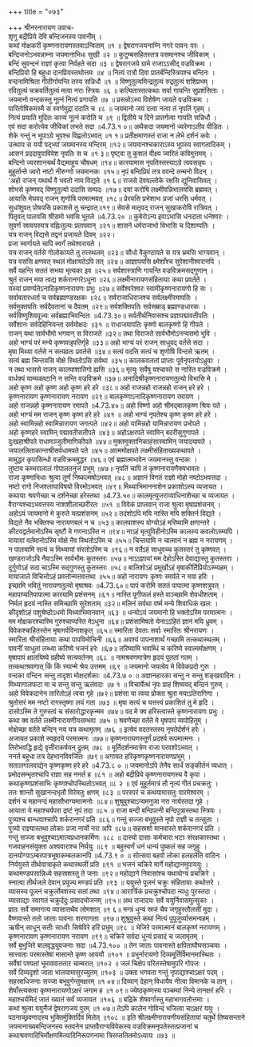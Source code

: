 +++
title = "०७३"

+++
श्रीनरनारायण उवाच-  
शृणु बद्रीप्रिये देवि बन्दिजनस्य पावनीम् ।  
कथां मोक्षकरीं कृष्णनारायणस्तवाऽन्विताम् ॥१ ॥
द्वेषरागजयनाम्नि नगरे पावनः परः ।  
बन्दिजनोऽभवन्नाम्ना जयमानाभिधः सुखी ॥२ ॥
कुटुम्बसहितस्तत्र वसमानश्च जीविकाम् ।  
बन्दिं सुवन्दनं राज्ञां कृत्वा निर्वहते सदा ॥३ ॥
द्वेषरागजये ग्रामे राजाऽऽसीद् वज्रविक्रमः ।  
बन्दिप्रियो हि बहुधा दानप्रियस्तथोत्तमः ॥४ ॥
नित्यं रात्रौ दिवा प्रातर्बन्दिस्त्रियश्च बन्दिनः ।  
वन्दनामिश्रिता गीतीर्गायन्ति तस्य सन्निधौ ॥१ ॥
विष्णुतुल्यमिन्द्रतुल्यं रुद्रतुल्यं शशिप्रभम् ।  
रवितुल्यं चक्रवर्तितुल्यं मत्वा नराः स्त्रियः ॥६ ॥
कल्पितास्तत्कथाः सर्वा गायन्ति सुप्रशंसिताः ।  
जयमानो वन्दकस्तु नूत्नं नित्यं प्रगायति ॥७ ॥
प्रसन्नोऽस्य विशेषेण जायते वज्रविक्रमः ।  
पारितोषिकमस्मै स स्वर्णमुद्रां ददाति च ॥८ ॥
जयमानो जयं दत्वा नत्वा तं नृपतिं गृहम् ।  
नित्यं प्रयाति मुदितः काव्यं नूत्नं करोति च ॥९ ॥
द्वितीये च दिने प्रातर्गत्वा गायति सन्निधौ ।  
एवं सदा करोत्येव जीविकां लभते सदा ॥4.73.१ ०॥
अथैकदा जयमानो ज्वरेणाऽतीव पीडितः ।  
शेके गन्तुं न भूपाऽग्रे भूपश्च विह्वलोऽभवत् ॥१ १॥
प्रतीक्षमाणस्तं राजा न लेभे दर्शनं कवेः ।  
उत्थाय स ययौ पद्भ्यां जयमानस्य मन्दिरम् ॥१२॥
जयमानश्चकाराऽस्य भूपस्य स्वागतादिकम् ।  
आसनं प्रददावुपाविवेश नृपतिः स च ॥१ ३॥
पृष्ट्वा तु कुशलं वीक्ष्य ज्वरितं कविमुत्तमम् ।  
बन्दिनो ज्वरशान्त्यर्थं वैद्यमाहूय चौषधम् ॥१४॥
कारयामास नृपतिस्तस्याऽग्रे त्ववसन्नृपः ।  
मुहूर्तान्ते ज्वरो नष्टो नीरुग्णो जयमानकः ॥१५॥
नृपं बन्दिप्रियं तत्र ववन्दे तन्मनो विदन् ।  
'अहो राजन् यथार्थं वै भवतो नाम विद्यते ॥१ ६॥
राजसे देववल्लोके रक्षसि द्युनिवासिवत् ।  
शोभसे कृष्णवद् विष्णुतुल्यो ददासि सम्पदः ॥१७॥
दयां करोषि लक्ष्मीवन्निभालयसि ब्रह्मवत् ।  
आयासि मेघवद् राजन् शृणोषि परमात्मवत् ॥१८॥
प्रेरयसि प्रभेशाभः प्रजां धरसि धर्मवत् ।  
सुधांशुवत् पोषयसि प्रकाशसे तु चन्द्रवत्॥१९॥
सेवसे मातृवद् राजन् सुखाकरोषि रात्रिवत् ।  
पितृवत् पालयसि श्रीसमो भवसि भूतले ॥4.73.२० ॥
कुबेरोऽन्य इवाऽभासि धनदाता धनेश्वरः ।  
सुवर्णं स्रावयस्यत्र वह्निःतुल्यः प्रतापवान् ॥२१॥
शासने धर्मराजाभो विभासि च दिशाम्पतिः ।  
यत्र राजन् विद्यसे तद्वनं प्रजायते दिवम् ॥२२।  
प्रजा स्वर्गायते चापि स्वर्गं तथेश्वरायते ।  
यत्र राजन् वर्तसे गोलोकायते तु तत्स्थलम् ॥२३॥
सौधो वैकुण्ठायते स यत्र भ्रमसि भाग्यवान् ।  
यत्र वससि क्षणवत् स्थलं मोक्षायतेऽपि तत् ॥२४॥
आज्ञापयसि क्ष्मेशाँश्च सुरेशानीश्वरानपि ।  
सर्वे वहन्ति सततं सभया भृत्यका इव ॥२५॥
सर्वशास्त्राणि गायन्ति वज्रविक्रमसद्गुणान् ।  
श्रुतं राजन् मया त्वद्य शर्करानगरेऽधुना ॥२६॥
लक्ष्मीनारायणसंहितायाः कथा प्रवर्तते ।  
यस्यां प्रवर्ण्यतेऽनादिकृष्णनारायणः प्रभुः ॥२७॥
सर्वेश्वरेश्वरः स्वामीकृष्णनारायणो हि सः ।  
सर्वावतारधर्ता च सर्वब्रह्माण्डरक्षकः ॥२८॥
सर्वराजाधिराजश्च सर्वलक्ष्मीरमापतिः ।  
सर्वमुक्तपतिः सर्वदैवतानां च दैवतम् ॥२९॥
सर्वशक्तिपतिः सर्वसम्राड् ब्रह्माण्डधारकः ।  
सर्वविष्णुशिवपूज्यः सर्वब्रह्माभिवन्दितः ॥4.73.३०॥
सर्वतीर्थनिवासश्च प्रज्ञापद्मावतीपतिः ।  
सर्वेशानः सर्वदेहिनियन्ता सर्वमोक्षदः ॥३१ ॥
राधाजयापतिः कृष्णो बालकृष्णो हि गीयते ।  
राजन् यथा सार्वभौमो भगवान् स विराजते ॥३२॥
तथा विराजते सार्वभौमोऽनन्यसमो भुवि ।  
अहो भाग्यं परं मन्ये कृष्णवन्नृपतिर्गृहे ॥३३॥
अहो भाग्यं परं राजन् साधुवद् वर्तसे सदा ।  
मृषा मिथ्या वर्तसे न सत्यव्रतः प्रवर्तसे ॥३४॥
सत्यं वदसि सत्यं च शृणोषि विन्दसे ऋतम् ।  
सत्यं ब्रह्म चिन्तयसि मोक्षे स्थितोऽसि सर्वथा ॥३५॥
कालकवलतां प्राप्ताः पूर्वनृपतयोऽध्रुवाः ।  
न तथा भाससे राजन् कालपाशातिगो ह्यसि ॥३६॥
मृत्युः सर्वेषु यश्चास्ते स नास्ति वज्रविक्रमे ।  
वार्धक्यं याम्यकष्टानि न सन्ति वज्रविक्रमे ॥३७॥
अनादिश्रीकृष्णनारायणतुल्यो विभासि मे ।  
अहो कृष्ण अहो कृष्ण अहो कृष्ण हरे हरे ॥३८॥
अहो राजन्नहो राजन्नहो राजन् हरे हरे ।  
कृष्णनारायण कृष्णनारायण नरायण ॥२९॥
बालकृष्णाऽनादिकृष्णनारायण रमायण ।  
अहो राजन्नहो कृष्णनारायण रमापते ॥4.73.४०॥
अहो विष्णो अहो श्रीमद्बालकृष्ण श्रियः पते ।  
अहो भाग्यं मम राजन् कृष्ण कृष्ण हरे हरे ॥४१ ॥
अहो भाग्यं नृपतेश्च कृष्ण कृष्ण हरे हरे ।  
अहो स्वामिन्नहो स्वामिन्नारायण जगत्पते ॥४२॥
अहो यामिन्नहो यामिन्नारायण प्रभोपते ।  
अहो कृष्णहरे स्वामिन् पद्मावतीसतीपते ॥४३॥
अहोऽक्षरपते स्वामिन् बदरीसुगुणापते ।  
दुःखहाश्रीपते राधामञ्जुलीमाणिकीपते ॥४४॥
मुक्तमुक्तानिकाहंसास्वामिन् जयादयापते ।  
जयाललिताकान्तश्रीसर्वधामपते पते ॥४५॥
आत्ममोक्षपते लक्ष्मीसंहिताख्यकथापते ।  
मामुद्धर कृपासिन्धो वज्रविक्रममुद्धर ॥४६॥
एवं ब्रह्मात्मभावेन जयमानस्तु वन्दकः ।  
तुष्टाव कम्भरालालं गोपालतनुजं प्रभुम् ॥४७॥
नृपतिं चापि तं कृष्णनारायणैक्यभावतः ।  
राजा कृष्णाभिधाः श्रुत्वा तूर्णं निष्कल्मषोऽभवत् ॥४८॥
अज्ञानं विगतं राज्ञो मोहो नष्टोऽभवत्तदा ।  
नष्टो रागो निजश्लाघाविषयो विरमोऽभवत् ॥४९॥
मिथ्याभिमाननाशेन प्रकाशोऽस्य व्यजायत ।  
कथायाः श्रवणेच्छा च दर्शनेच्छा हरेस्तथा ॥4.73.५०॥
कालमृत्युजराव्याधिनाशेच्छा च व्यजायत ।  
वैराग्यश्चाऽभवत्तस्य नाशशीलाच्छरीरतः ॥५१ ॥
विवेकं प्राप्तवान् राजा श्रुत्वा मृषाप्रशंसनम् ।  
अहोऽयं जायमानो मे कुरुते यत्प्रशंसनम् ॥५२॥
तदंशोऽपि मयि नास्ति मयि शक्तिर्न विद्यते ।  
विद्यते नैव भक्तिश्च नारायणबलं न च ॥५३॥
कालपाशस्य योग्योऽहं मरिष्यामि क्षणान्तरे ।  
कीटवद्वर्तमानोऽस्मि सृष्टौ मे गणनाऽस्ति न ॥९४॥
नाऽहं मृत्युविहीनोऽस्मि कालस्य कवलोऽस्म्यपि ।  
मायायां वर्तमानोऽस्मि मोक्षे नैव स्थितोऽस्मि च ॥५५॥
चिन्तयामि न चात्मानं न ब्रह्म न नरायणम् ।  
न पालयामि सत्यं च मिथ्यायां संरतोऽस्मि च ॥९६॥
न वर्तेऽहं साधुवच्च कुतस्तरं तु कृष्णवत् ।  
खण्डराजोऽपि नैवाऽस्मि सार्वभौमः कुतस्तरः ॥५७॥
नाऽऽज्ञायां मम देहोऽस्ति देवाद्यास्तु कुतस्तराः ।  
दुर्गुणोऽहं सदा चाऽस्मि सद्गुणस्तु कुतस्तरः ॥५८॥
बालिशोऽहं प्रमूर्खोऽहं मृषाकीर्तिप्रियोऽस्म्यहम् ।  
मायाजाले विचित्तोऽहं प्रमत्तोन्मत्तवत्तथा ॥५५॥
अहो नारायणः कृष्णः स्मर्यते न मया हरिः ।  
इच्छामि भवितुं नारायणतुल्यो मृषाश्रवः ॥4.73.६०॥
पापं करोमि सततं पापात्मा कृष्णशत्रुवत् ।  
महापाप्यतिपापात्मा कारयामि प्रशंसनम् ॥६१॥
नास्ति पूगीफलं हस्ते वाञ्च्छामि शेवधीशताम् ।  
निर्मलं हृदयं नास्ति समिच्छामि सुरेशताम् ॥३२॥
मलिनं सर्वथा वर्ष्म मन्ये शिवाधिकं खलः ।  
कीदृशोऽहं पशुश्रेष्ठोऽधमो मिथ्याभिमानवान् ॥६३ ॥
धन्योऽयं जयमानो हि भक्तोऽस्मि परमात्मनः ।  
मम मोक्षकरश्चास्मि गुरुश्चाप्यस्ति मेऽधुना ॥६४॥
प्रशंसामिषतो येनाऽऽहितं ज्ञानं मयि ध्रुवम् ।  
विवेकश्चाहितस्तेन मृषागर्वविनाशकृत् ॥६५॥
स्मारिता देवताः सर्वाः स्मारितः श्रीनरायणः ।  
स्मारिता श्रीसंहितायाः कथा पापविमोचिनी ॥६६॥
अवश्यं पापनाशार्थं गच्छामि तत्कथास्थलम् ।  
पावनीं साधुतां लब्ध्वा करिष्ये भजनं हरेः ॥६७॥
तरिष्यामि भवाब्धिं च करिष्ये स्वात्ममोक्षणम् ।  
मृषापापं क्षालयिष्ये ग्रहीष्ये सत्यवर्तनम् ॥६८ ॥
नामश्रवणमात्रेण हृदयं पूततां गतम् ।  
तत्कथाश्रवणात् किं किं स्यान्मे श्रेय उत्तमम् ॥६९ ॥
जयमानो जयत्वेव मे विवेकप्रदो गुरुः ।  
वन्दका वन्दिनः सन्तु तादृशा मोक्षदर्शकाः ॥4.73.७ ० ॥
अज्ञानहारका सन्तु न सन्तु शङ्खवादिनः ।  
मिथ्यागालफटा मा च सन्तु सन्तु ऋतंवदाः ॥७ १ ॥
विचार्येत्थं नृपः प्राह शिष्यवद् बन्दिनं गुरुम् ।  
अहो विवेकदानेन तारितोऽहं त्वया गृहे ॥७२॥
प्रशंसा या त्वया प्रोक्ता श्रुता मयाऽतिरागिणा ।  
श्रुतोत्तरं मम नष्टो रागस्तृष्णा लयं गता ॥७३ ॥
मृषा सत्यं च यत्तत्त्वं प्रकाशितं तु मे हृदि ।  
दासोऽस्मि ते गुरुस्त्वं च संसारोद्धारकृन्मम ॥७४॥
वद मे क्व हरिस्त्वास्ते कृष्णनारायणः प्रभुः ।  
कथा क्व वर्तते लक्ष्मीनारायणीयसम्भवा ॥७५ ॥
श्रवणेच्छा वर्तते मे मृषपापं व्यपोहितुम् ।  
मोक्षेच्छा वर्तते बन्दिन् नय यत्र कथामृतम् ॥७६ ॥
इत्येवं वदतस्तस्य नृपतेर्दर्शनं हरेः ।  
अजायत प्रकाशे स्वहृदये परमात्मनः ॥७७॥
कृष्णनारायणस्तूर्णं प्रदर्श्य रूपमात्मनः ।  
तिरोभवद्धि हृद्ये वृत्तीराकर्षयन् द्रुतम् ॥७८ ॥
मूर्तिदर्शनमात्रेण राजा परवशोऽभवत् ।  
ननर्त बहुधा तत्र देहभानविवर्जितः ॥७९॥
अगायत हरिकृष्णकृष्णनारायणप्रभुम् ।  
सतालगालवाद्येन कृष्णकृष्ण हरे हरे ॥4.73.८ ० ॥
जयमानोऽपि तेनैव सार्धं सङ्कीर्तनं व्यधात् ।  
प्रमोदसम्भृतश्चापि राज्ञा सह ननर्त ह ॥८१ ॥
अहो बद्रीप्रिये कृष्णनारायणस्य वै कृपा ।  
कथाकृष्णप्रशंसाभिः कृष्णश्चोपस्थितोऽभवत् ॥८ २ ॥
एवं मुहूर्तमात्रं तौ नृत्यं गीतं प्रचक्रतुः ।  
ततः शान्तौ सुखानन्दभृतौ विरेमतुः क्षणम् ॥८३ ॥
परस्परं च कथयामासतुः पारमेश्वरम् ।  
दर्शनं च महानन्दं महासौभाग्यमात्मनोः ॥८४॥
शुश्रुवुश्चाऽन्यमनुजा नरा नार्यस्तदा गृहे ।  
आयाता ये महाश्चर्यपरा द्रष्टं नृपं तदा ॥८५ ॥
राजा बन्दी बन्दिपत्नी बन्दिपुत्रास्तथा स्त्रियः ।  
पुत्र्यश्च बान्धवाश्चापि शर्करानगरं प्रति ॥८६॥
गन्तुं सज्जा बभूवुस्ते नृपो राज्ञी च तत्सुताः ।  
पुत्र्यो राज्ञ्यास्तथा लोकाः प्रजा नार्यो नरा अपि ॥८७॥
सहस्रशो मानवास्ते शर्करानगरं प्रति ।  
गन्तुं सज्जा बभूवुश्चाऽमात्यप्रधानकर्मिणः ॥८८ ॥
दास्यो दासाः कर्मचारा भटाः संरक्षकास्तथा ।  
गजवाहनसंयुक्ता अश्ववाराश्च निर्ययुः ॥८९ ॥
बहुस्वर्णं धनं धान्यं पुष्कलं सह जगृहुः ।  
दानयोग्याऽम्बरपात्रभूषाकम्बलकानपि ॥4.73.९ ० ॥
सोत्सवा बहवो लोका हलहलेति वादिनः ।  
निर्ययुस्ते तीर्थयात्राकृते कथास्थलीं प्रति ॥९१ ॥
भजनं चक्रिरे मार्गे महोद्यानमुपाययुः ।  
कथामण्डपसान्निध्ये सहस्रशस्तु ते जनाः ॥९२॥
महोद्याने निवासांश्च यथायोग्यं प्रचक्रिरे ।  
स्नात्वा तीर्थजले देवान् प्रपूज्य मण्डपं प्रति ॥९३ ॥
ययुस्ते पूजनं चक्रुः संहितायाः कथोत्तरे ।  
व्यासस्य पूजनं चक्रुर्लोमशस्य सतां तथा ॥९४॥
आरार्त्रिकं प्रचक्रुश्चोपदा न्यधुः पुरस्तदा ।  
व्यासाद्याः स्वागतं चक्रुर्ददुः प्रसादभोजनम् ॥९५॥
अथ राजादयः सर्वे ययुर्निवासमुत्सुकाः ।  
प्रातः सर्वे समागत्य व्यासात्तथैव लोमशात् ॥९ ६॥
मन्त्रं धुन्यं स्रजं चैव जगृहुस्तौलसीं मुदा ।  
वैष्णवास्ते ततो जाताः पावनाः शरणागताः ॥९७॥
शुश्रुवुस्ते कथां नित्यं पुपूजुर्व्यासमन्वहम् ।  
ऋषीन् साधून् सतीः साध्वीः सिषेविरे हरिं प्रभुम् ॥९८ ॥
भेजिरे परमात्मानं बालकृष्णं नरायणम् ।  
कृष्णनारायण कृष्णनारायण नरायण ॥९९॥
चक्रिरे सर्वदा धुन्यं प्रसादं च जलामृतम् ।  
सर्वे बुभुजिरे बालवृद्धयुवजनाः सदा ॥4.73.१०० ॥
तेन जाताः पावनास्ते क्षपिताघौघसञ्चयाः ।  
सात्त्वताः परमास्तेषां मासान्ते कृष्ण आययौ ॥१०१ ॥
प्रभुर्नारायणो दिव्यमूर्तिर्विमानमास्थितः ।  
सर्वेषां पश्यतां भूमाववाततार चाम्बरात् ॥१०२ ॥
जलं चिक्षेप परितस्तेषामुपरि गोपजः ।  
सर्वे दिव्यदृशो जाता भालयामासुरच्युतम् ॥१०३ ॥
उक्ता भगवता गन्तुं नृपाद्याश्चाऽक्षरं पदम् ।  
सहस्राधिजनाः सज्जा बभूवुर्गन्तुमक्षरम् ॥१ ०४॥
दिव्यान् देहान् विधायैव नीत्वा विमानके च तान् ।  
शेषाँस्त्यक्त्वा कृष्णनारायणोऽक्षरं जगाम ह ॥१ ०९॥
ज्येष्ठकृष्णस्य पञ्चम्यां निन्ये तानक्षरं हरिः ।  
महाश्चर्यमिदं जातं ख्यातं सर्वं व्यजायत ॥१०६ ॥
बद्रिके शेषवर्गास्तु महाभागवतोत्तमाः ।  
कथां श्रुत्वा ययुर्नैजं द्वेषरागजयं पुरम् ॥१ ०७॥
तेऽपि कालेन गोविन्दं भजित्वा चाऽक्षरं ययुः ।  
पठनाच्छ्रवणादस्य भुक्तिर्मुक्तिर्दिवं मिलेत् ॥१०८ ॥
इति श्रीलक्ष्मीनारायणीयसंहितायां चतुर्थे तिष्यसन्ताने जयमानाख्यबन्दिजनस्य स्तवनेन प्राप्तवैराग्यविवेकस्य वज्रविक्रमनृपतेस्तत्प्रजानां च कथाश्रवणादिभिर्मोक्षणमित्यादिनिरूपणनामा त्रिसप्ततितमोऽध्यायः ॥७३ ॥
    
    
